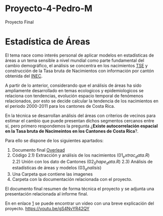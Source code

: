 # Proyecto-4-Pedro-M
Proyecto Final

# Estadística de Áreas

El tema nace como interés personal de aplicar modelos en estadísticas de áreas a un tema sensible a nivel mundial como parte fundamental del cambio demográfico, el análisis se concentra en los nacimientos [TSE](https://www.tse.go.cr/descarga_movimientos.htm) y construcción de la Tasa bruta de Nacimientos con información por cantón obtenida del [INEC](http://www.inec.go.cr/poblacion/nacimientos).

A partir de lo anterior, considerando que el análisis de áreas ha sido ampliamente desarrollado en temas ecologicos y epidemiologicos se relaciona con tendencias, evolución espacio temporal de fenómenos relacionados, por esto se decide calcular la tendencia de los nacimientos en el periodo 2000-2011 para los cantones de Costa Rica.

En la técnica se desarrollan análisis del áreas con criterios de vecinos para estimar el cambio que puede presentan dichos segmentos cercanos entre sí, pero primero respondemos la pregunta ¿**Existe autocorrelación espacial en la Tasa bruta de Nacimeintos en los Cantones de Costa Rica**?.

Para ello se dispone de los siguientes apartados:

1) Documento final [Overlead](https://www.overleaf.com/project/5df2edf98262e400018e19d0)
2) Código 
    2.1) Extracción y análisis de los nacimientos ($01_extrac_data.R$)
    2.2) Unión con los dato de Cantones ($02_Shape_data.R$)
    2.3) Análisis de estadísticas de áreas y modelos ($03_analisis$)
3) Una Carpeta que contiene las imagenes 
4) Carpeta con la documentación relacionada con el proyecto.

El documento final resumen de forma técnica el proyecto y se adjunta una presentación relacionada al informe final.

En en enlace [1](https://youtu.be/gS4NvYR42QY) se puede encontrar un video con una breve explicación del proyecto.
https://youtu.be/gS4NvYR42QY

